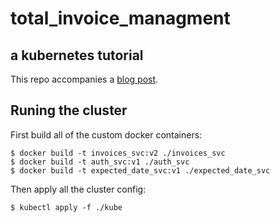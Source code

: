 # total_invoice_managment
## a kubernetes tutorial

This repo accompanies a [blog post](https://medium.com/@MostlyHarmlessD/getting-started-with-microservices-and-kubernetes-76354312b556).

## Runing the cluster

First build all of the custom docker containers:

```
$ docker build -t invoices_svc:v2 ./invoices_svc
$ docker build -t auth_svc:v1 ./auth_svc
$ docker build -t expected_date_svc:v1 ./expected_date_svc
```

Then apply all the cluster config:

```
$ kubectl apply -f ./kube
```
